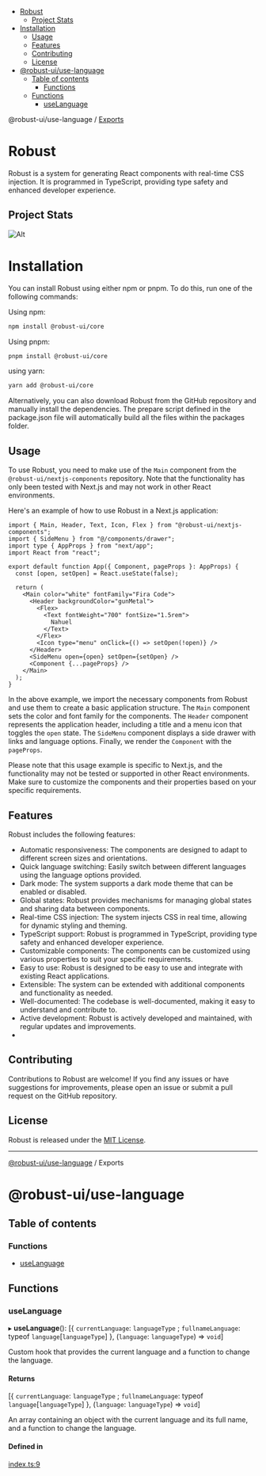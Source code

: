 <!-- START doctoc generated TOC please keep comment here to allow auto update -->
<!-- DON'T EDIT THIS SECTION, INSTEAD RE-RUN doctoc TO UPDATE -->

- [Robust](#robust)
  - [Project Stats](#project-stats)
- [Installation](#installation)
  - [Usage](#usage)
  - [Features](#features)
  - [Contributing](#contributing)
  - [License](#license)
- [@robust-ui/use-language](#robust-uiuse-language)
  - [Table of contents](#table-of-contents)
    - [Functions](#functions)
  - [Functions](#functions-1)
    - [useLanguage](#uselanguage)

<!-- END doctoc generated TOC please keep comment here to allow auto update -->

<a name="readmemd"></a>

@robust-ui/use-language / [Exports](#modulesmd)

# Robust

Robust is a system for generating React components with real-time CSS injection. It is programmed in TypeScript, providing type safety and enhanced developer experience.

## Project Stats

![Alt](https://repobeats.axiom.co/api/embed/57761159b119284992a2370b719d8f8fe9c07e34.svg "Repobeats analytics image")

# Installation

You can install Robust using either npm or pnpm. To do this, run one of the following commands:

Using npm:

```bash
npm install @robust-ui/core
```

Using pnpm:

```bash
pnpm install @robust-ui/core
```

using yarn:

```bash
yarn add @robust-ui/core
```

Alternatively, you can also download Robust from the GitHub repository and manually install the dependencies. The prepare script defined in the package.json file will automatically build all the files within the packages folder.

## Usage

To use Robust, you need to make use of the `Main` component from the `@robust-ui/nextjs-components` repository. Note that the functionality has only been tested with Next.js and may not work in other React environments.

Here's an example of how to use Robust in a Next.js application:

```tsx
import { Main, Header, Text, Icon, Flex } from "@robust-ui/nextjs-components";
import { SideMenu } from "@/components/drawer";
import type { AppProps } from "next/app";
import React from "react";

export default function App({ Component, pageProps }: AppProps) {
  const [open, setOpen] = React.useState(false);

  return (
    <Main color="white" fontFamily="Fira Code">
      <Header backgroundColor="gunMetal">
        <Flex>
          <Text fontWeight="700" fontSize="1.5rem">
            Nahuel
          </Text>
        </Flex>
        <Icon type="menu" onClick={() => setOpen(!open)} />
      </Header>
      <SideMenu open={open} setOpen={setOpen} />
      <Component {...pageProps} />
    </Main>
  );
}
```

In the above example, we import the necessary components from Robust and use them to create a basic application structure. The `Main` component sets the color and font family for the components. The `Header` component represents the application header, including a title and a menu icon that toggles the `open` state. The `SideMenu` component displays a side drawer with links and language options. Finally, we render the `Component` with the `pageProps`.

Please note that this usage example is specific to Next.js, and the functionality may not be tested or supported in other React environments. Make sure to customize the components and their properties based on your specific requirements.

## Features

Robust includes the following features:

- Automatic responsiveness: The components are designed to adapt to different screen sizes and orientations.
- Quick language switching: Easily switch between different languages using the language options provided.
- Dark mode: The system supports a dark mode theme that can be enabled or disabled.
- Global states: Robust provides mechanisms for managing global states and sharing data between components.
- Real-time CSS injection: The system injects CSS in real time, allowing for dynamic styling and theming.
- TypeScript support: Robust is programmed in TypeScript, providing type safety and enhanced developer experience.
- Customizable components: The components can be customized using various properties to suit your specific requirements.
- Easy to use: Robust is designed to be easy to use and integrate with existing React applications.
- Extensible: The system can be extended with additional components and functionality as needed.
- Well-documented: The codebase is well-documented, making it easy to understand and contribute to.
- Active development: Robust is actively developed and maintained, with regular updates and improvements.
-

## Contributing

Contributions to Robust are welcome! If you find any issues or have suggestions for improvements, please open an issue or submit a pull request on the GitHub repository.

## License

Robust is released under the [MIT License](https://opensource.org/licenses/MIT).

---

<a name="modulesmd"></a>

[@robust-ui/use-language](#readmemd) / Exports

# @robust-ui/use-language

## Table of contents

### Functions

- [useLanguage](#uselanguage)

## Functions

### useLanguage

▸ **useLanguage**(): [\{ `currentLanguage`: `languageType` ; `fullnameLanguage`: typeof `language`[`languageType`] }, (`language`: `languageType`) => `void`]

Custom hook that provides the current language and a function to change the language.

#### Returns

[\{ `currentLanguage`: `languageType` ; `fullnameLanguage`: typeof `language`[`languageType`] }, (`language`: `languageType`) => `void`]

An array containing an object with the current language and its full name, and a function to change the language.

#### Defined in

[index.ts:9](https://github.com/nahuelRosas/robust-ui/blob/bbc15f2/packages/hooks/use-language/src/index.ts#L9)
